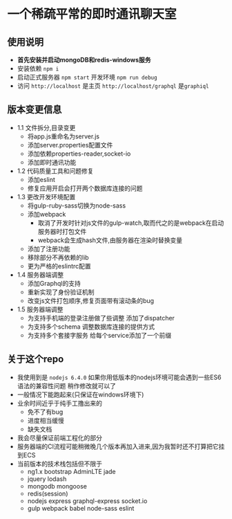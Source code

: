 # 一个稀疏平常的即时通讯聊天室

## 使用说明

- **首先安装并启动mongoDB和redis-windows服务** 
- 安装依赖 `npm i`
- 启动正式服务器 `npm start` 开发环境 `npm run debug`
- 访问 `http://localhost` 是主页 `http://localhost/graphql` 是`graphiql`

## 版本变更信息

- 1.1 文件拆分,目录变更
  - 将app.js重命名为server.js
  - 添加server.properties配置文件
  - 添加依赖properties-reader,socket-io
  - 添加即时通讯功能
- 1.2 代码质量工具和问题修复
  - 添加eslint
  - 修复应用开启会打开两个数据库连接的问题
- 1.3 更改开发环境配置
  - 将gulp-ruby-sass切换为node-sass
  - 添加webpack
    - 取消了开发时针对js文件的gulp-watch,取而代之的是webpack在启动服务器时打包文件
    - webpack会生成hash文件,由服务器在渲染时替换变量
  - 添加了注册功能
  - 移除部分不再依赖的lib
  - 更为严格的eslintrc配置
- 1.4 服务器端调整
  - 添加Graphql的支持
  - 重新实现了身份验证机制
  - 改变js文件打包顺序,修复页面带有滚动条的bug
- 1.5 服务器端调整
  - 为支持手机端的登录注册做了些调整 添加了dispatcher
  - 为支持多个schema 调整数据库连接的提供方式
  - 为支持多个套接字服务 给每个service添加了一个前缀 

## 关于这个repo
- 我使用到是 `nodejs 6.4.0` 如果你用低版本的nodejs环境可能会遇到一些ES6语法的兼容性问题 稍作修改就可以了
- 一般情况下能跑起来(只保证在windows环境下)
- 业余时间近乎于纯手工撸出来的 
  - 免不了有bug 
  - 进度相当缓慢
  - 缺失文档
- 我会尽量保证前端工程化的部分
- 服务器端的CI流程可能稍微晚几个版本再加入进来,因为我暂时还不打算把它挂到ECS
- 当前版本的技术栈包括但不限于
  - ng1.x bootstrap AdminLTE jade
  - jquery lodash
  - mongodb mongoose
  - redis(session)
  - nodejs express graphql-express socket.io
  - gulp webpack babel node-sass eslint
  